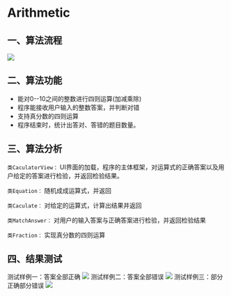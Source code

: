 ﻿# Arithmetic
 
## 一、算法流程
![](http://images2015.cnblogs.com/blog/1020306/201612/1020306-20161203105130631-69133128.png)

## 二、算法功能

- 能对0--10之间的整数进行四则运算(加减乘除)
- 程序能接收用户输入的整数答案，并判断对错
- 支持真分数的四则运算
- 程序结束时，统计出答对、答错的题目数量。

## 三、算法分析

`类CaculatorView：`  UI界面的加载，程序的主体框架，对运算式的正确答案以及用户给定的答案进行检验，并返回检验结果。

`类Equation：`  随机成成运算式，并返回

`类Caculate：`  对给定的运算式，计算出结果并返回

`类MatchAnswer：`  对用户的输入答案与正确答案进行检验，并返回检验结果

`类Fraction：`  实现真分数的四则运算

## 四、结果测试

 测试样例一：答案全部正确
 ![](http://images2015.cnblogs.com/blog/1020306/201612/1020306-20161203171029443-2101714861.jpg)
 测试样例二：答案全部错误
 ![](http://images2015.cnblogs.com/blog/1020306/201612/1020306-20161203170829084-1221869828.jpg)
 测试样例三：部分正确部分错误
 ![](http://images2015.cnblogs.com/blog/1020306/201612/1020306-20161203170841787-1570852659.jpg)

